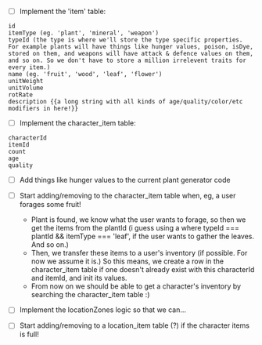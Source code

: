 - [ ] Implement the 'item' table:

```
id
itemType (eg. 'plant', 'mineral', 'weapon')
typeId (the type is where we'll store the type specific properties. For example plants will have things like hunger values, poison, isDye, stored on them, and weapons will have attack & defence values on them, and so on. So we don't have to store a million irrelevent traits for every item.)
name (eg. 'fruit', 'wood', 'leaf', 'flower')
unitWeight
unitVolume
rotRate
description {{a long string with all kinds of age/quality/color/etc modifiers in here!}}
```

- [ ] Implement the character_item table:

```
characterId
itemId
count
age
quality
```

- [ ] Add things like hunger values to the current plant generator code
- [ ] Start adding/removing to the character_item table when, eg, a user forages some fruit!
   - Plant is found, we know what the user wants to forage, so then we get the items from the plantId (i guess using a where typeId === plantId && itemType === 'leaf', if the user wants to gather the leaves. And so on.)
   - Then, we transfer these items to a user's inventory (if possible. For now we assume it is.) So this means, we create a row in the character_item table if one doesn't already exist with this characterId and itemId, and init its values.
   - From now on we should be able to get a character's inventory by searching the character_item table :)

- [ ] Implement the locationZones logic so that we can...
- [ ] Start adding/removing to a location_item table (?) if the character items is full!
